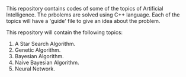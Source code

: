 This repository contains codes of some of the topics of Artificial Intelligence.
The prbolems are solved using C++ language.
Each of the topics will have a 'guide' file to give an idea about the problem.

This repository will contain the following topics:


1. A Star Search Algorithm.
2. Genetic Algorithm.
3. Bayesian Algorithm.
4. Naive Bayesian Algorithm.
5. Neural Network.

